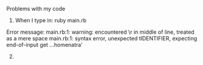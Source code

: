 Problems with my code
1) When I type in:
ruby main.rb

Error message:
main.rb:1: warning: encountered \r in middle of line, treated as a mere space
main.rb:1: syntax error, unexpected tIDENTIFIER, expecting end-of-input
get ...homenatra'

2) 
